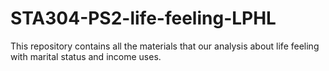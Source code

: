# STA304-PS2-life-feeling-LPHL
This repository contains all the materials that our analysis about life feeling with marital status and income uses.
